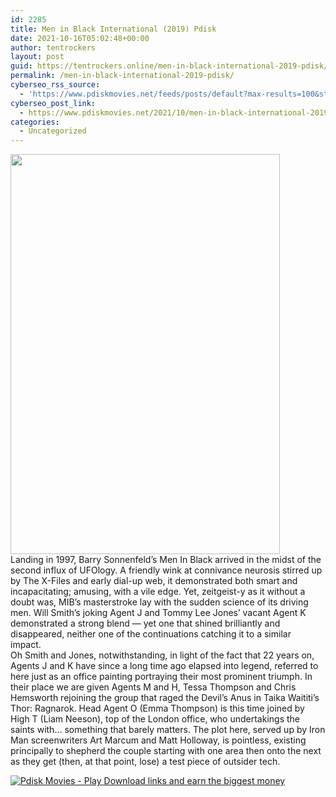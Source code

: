 ```yaml
---
id: 2285
title: Men in Black International (2019) Pdisk
date: 2021-10-16T05:02:48+00:00
author: tentrockers
layout: post
guid: https://tentrockers.online/men-in-black-international-2019-pdisk/
permalink: /men-in-black-international-2019-pdisk/
cyberseo_rss_source:
  - 'https://www.pdiskmovies.net/feeds/posts/default?max-results=100&start-index=1'
cyberseo_post_link:
  - https://www.pdiskmovies.net/2021/10/men-in-black-international-2019-pdisk.html
categories:
  - Uncategorized
---
```

<div class="separator">
  <a href="https://blogger.googleusercontent.com/img/a/AVvXsEj_CCfu466ufIVXcM6-Ob011R9zyKtLc4iiddNf7wAmOlPuWDByCfoQop024JUWIz6rcHoqTM69_6Qr9ARaOJJ0yjM1mbtrGViryefU9eFTJyoK1U7S1NvOF5d-O6KkJ5EJpAAL1HMlVvDTT4NuFdLwuUTQLCg5KfN1CIp46Q6na4tvk2gGTG56U6OqJw=s273" imageanchor="1"><img loading="lazy" border="0" data-original-height="273" data-original-width="184" height="640" src="https://blogger.googleusercontent.com/img/a/AVvXsEj_CCfu466ufIVXcM6-Ob011R9zyKtLc4iiddNf7wAmOlPuWDByCfoQop024JUWIz6rcHoqTM69_6Qr9ARaOJJ0yjM1mbtrGViryefU9eFTJyoK1U7S1NvOF5d-O6KkJ5EJpAAL1HMlVvDTT4NuFdLwuUTQLCg5KfN1CIp46Q6na4tvk2gGTG56U6OqJw=w431-h640" width="431" /></a>
</div>



<div>
  <div>
    <span>Landing in 1997, Barry Sonnenfeld&#8217;s Men In Black arrived in the midst of the second influx of UFOlogy. A friendly wink at connivance neurosis stirred up by The X-Files and early dial-up web, it demonstrated both smart and incapacitating; amusing, with a vile edge. Yet, zeitgeist-y as it without a doubt was, MIB&#8217;s masterstroke lay with the sudden science of its driving men. Will Smith&#8217;s joking Agent J and Tommy Lee Jones&#8217; vacant Agent K demonstrated a strong blend — yet one that shined brilliantly and disappeared, neither one of the continuations catching it to a similar impact.&nbsp;</span>
  </div>
  
  <div>
    <span>Oh Smith and Jones, notwithstanding, in light of the fact that 22 years on, Agents J and K have since a long time ago elapsed into legend, referred to here just as an office painting portraying their most prominent triumph. In their place we are given Agents M and H, Tessa Thompson and Chris Hemsworth rejoining the group that raged the Devil&#8217;s Anus in Taika Waititi&#8217;s Thor: Ragnarok. Head Agent O (Emma Thompson) is this time joined by High T (Liam Neeson), top of the London office, who undertakings the saints with&#8230; something that barely matters. The plot here, served up by Iron Man screenwriters Art Marcum and Matt Holloway, is pointless, existing principally to shepherd the couple starting with one area then onto the next as they get (then, at that point, lose) a test piece of outsider tech.</span>
  </div>
</div>

[![](https://1.bp.blogspot.com/-a93bp85aB6g/YUXjACCiX3I/AAAAAAAAbQE/GHmPI7h0af0tqn6tYzd0cdrDv9Hu9LUSACLcBGAsYHQ/s16000/Play_it_New-removebg-preview.png "Pdisk Movies - Play Download links and earn the biggest money")](https://www.linkpdisk.com/share-video?videoid=nv2mkh001jkq)
